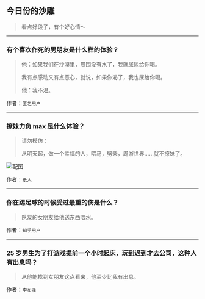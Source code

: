 ## 今日份的沙雕

> 看点好段子，有个好心情～


 
---

### 有个喜欢作死的男朋友是什么样的体验？

> 他：如果我们在沙漠里，周围没有水了，我就尿尿给你喝。
> 
> 我有点感动又有点恶心，就说，如果你渴了，我也尿给你喝。
> 
> 他：我不渴。


作者：`匿名用户`

---

### 撩妹力负 max 是什么体验？

> 请勿模仿：
> 
> 从明天起，做一个幸福的人，喂马，劈柴，周游世界……就不撩妹了。



![配图](http://pic2.zhimg.com/70/61eb2cd4cdc2ee02d7e0be955fe7657d_b.jpg)


作者：`纸人`

---

### 你在踢足球的时候受过最重的伤是什么？

> 队友的女朋友给他送东西喂水。


作者：`知乎用户`

---

### 25 岁男生为了打游戏提前一个小时起床，玩到迟到才去公司，这种人有出息吗？

> 从他能找到女朋友这点看来，他至少比我有出息。


作者：`李布泽`
